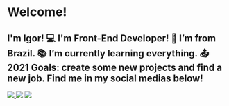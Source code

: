 # Welcome! 
## I'm Igor! 💻 I'm Front-End Developer! 🏡 I’m from Brazil. 📚 I’m currently learning everything. 📤2021 Goals: create some new projects and find a new job. Find me in my social medias below!
[
![](https://img.shields.io/badge/LinkedIn-0077B5?style=for-the-badge&logo=linkedin&logoColor=white)
](https://www.linkedin.com/in/igor-borges-357250222/)  ![](https://img.shields.io/badge/Discord-7289DA?style=for-the-badge&logo=discord&logoColor=white)
[ ![](https://img.shields.io/badge/Gmail-D14836?style=for-the-badge&logo=gmail&logoColor=white)
](mailto:igorborgeswrk2@gmail.com) 